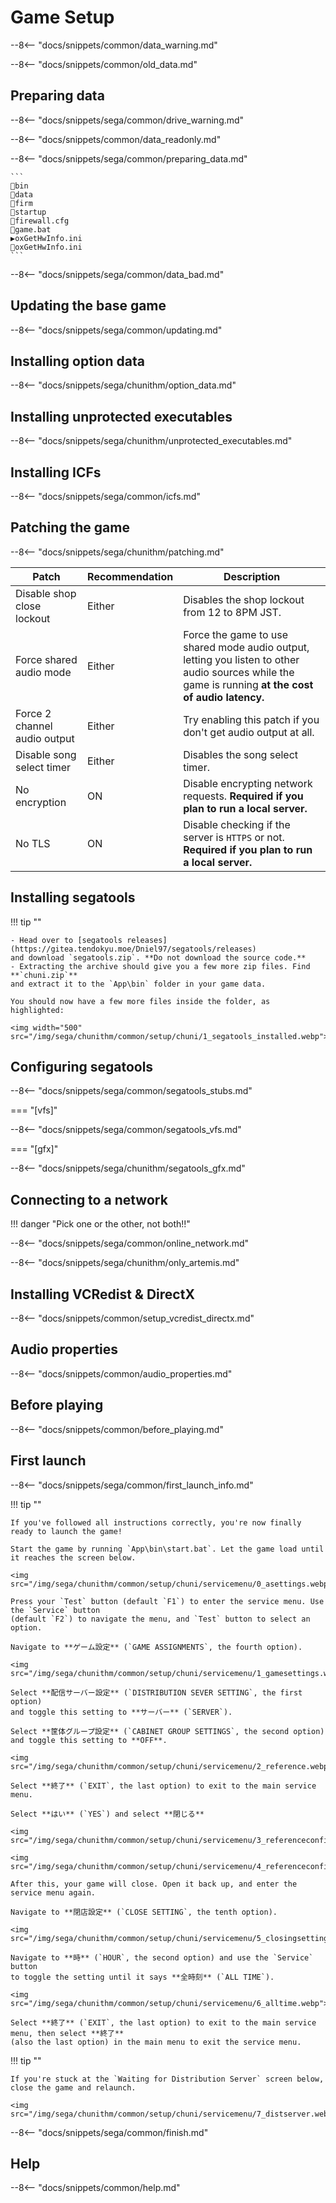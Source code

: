 # Game Setup

--8<-- "docs/snippets/common/data_warning.md"

--8<-- "docs/snippets/common/old_data.md"

## Preparing data

--8<-- "docs/snippets/sega/common/drive_warning.md"

--8<-- "docs/snippets/common/data_readonly.md"

--8<-- "docs/snippets/sega/common/preparing_data.md"

    ```
    📂bin
	📂data
	📂firm
	📂startup
    📄firewall.cfg
    📄game.bat
    ▶️oxGetHwInfo.ini
    📄oxGetHwInfo.ini
    ```

--8<-- "docs/snippets/sega/common/data_bad.md"

## Updating the base game

--8<-- "docs/snippets/sega/common/updating.md"

## Installing option data

--8<-- "docs/snippets/sega/chunithm/option_data.md"
    
## Installing unprotected executables

--8<-- "docs/snippets/sega/chunithm/unprotected_executables.md"

## Installing ICFs

--8<-- "docs/snippets/sega/common/icfs.md"

## Patching the game

--8<-- "docs/snippets/sega/chunithm/patching.md"

| Patch                        | Recommendation | Description |
|------------------------------|----------------|-------------|
| Disable shop close lockout   | Either         | Disables the shop lockout from 12 to 8PM JST. |
| Force shared audio mode      | Either         | Force the game to use shared mode audio output, letting you listen to other audio sources while the game is running **at the cost of audio latency.** |
| Force 2 channel audio output | Either         | Try enabling this patch if you don't get audio output at all. |
| Disable song select timer    | Either         | Disables the song select timer. |
| No encryption                | ON             | Disable encrypting network requests. **Required if you plan to run a local server.** |
| No TLS                       | ON             | Disable checking if the server is `HTTPS` or not. **Required if you plan to run a local server.** |

## Installing segatools

!!! tip ""

    - Head over to [segatools releases](https://gitea.tendokyu.moe/Dniel97/segatools/releases)
    and download `segatools.zip`. **Do not download the source code.**
    - Extracting the archive should give you a few more zip files. Find **`chuni.zip`**
    and extract it to the `App\bin` folder in your game data.

    You should now have a few more files inside the folder, as highlighted:

    <img width="500" src="/img/sega/chunithm/common/setup/chuni/1_segatools_installed.webp">

## Configuring segatools

--8<-- "docs/snippets/sega/common/segatools_stubs.md"

=== "[vfs]"

--8<-- "docs/snippets/sega/common/segatools_vfs.md"

=== "[gfx]"

--8<-- "docs/snippets/sega/chunithm/segatools_gfx.md"

## Connecting to a network

!!! danger "Pick one or the other, not both!!"

--8<-- "docs/snippets/sega/common/online_network.md"

--8<-- "docs/snippets/sega/chunithm/only_artemis.md"

## Installing VCRedist & DirectX

--8<-- "docs/snippets/common/setup_vcredist_directx.md"

## Audio properties

--8<-- "docs/snippets/common/audio_properties.md"

## Before playing

--8<-- "docs/snippets/common/before_playing.md"

## First launch

--8<-- "docs/snippets/sega/common/first_launch_info.md"

!!! tip ""

    If you've followed all instructions correctly, you're now finally ready to launch the game!

    Start the game by running `App\bin\start.bat`. Let the game load until it reaches the screen below.

    <img src="/img/sega/chunithm/common/setup/chuni/servicemenu/0_asettings.webp">

    Press your `Test` button (default `F1`) to enter the service menu. Use the `Service` button
    (default `F2`) to navigate the menu, and `Test` button to select an option.

    Navigate to **ゲーム設定** (`GAME ASSIGNMENTS`, the fourth option).

    <img src="/img/sega/chunithm/common/setup/chuni/servicemenu/1_gamesettings.webp">

    Select **配信サーバー設定** (`DISTRIBUTION SEVER SETTING`, the first option)
    and toggle this setting to **サーバー** (`SERVER`).

    Select **筐体グループ設定** (`CABINET GROUP SETTINGS`, the second option)
    and toggle this setting to **OFF**.

    <img src="/img/sega/chunithm/common/setup/chuni/servicemenu/2_reference.webp">

    Select **終了** (`EXIT`, the last option) to exit to the main service menu.

    Select **はい** (`YES`) and select **閉じる**

    <img src="/img/sega/chunithm/common/setup/chuni/servicemenu/3_referenceconfirm.webp">

    <img src="/img/sega/chunithm/common/setup/chuni/servicemenu/4_referenceconfirm.webp">

    After this, your game will close. Open it back up, and enter the service menu again.

    Navigate to **閉店設定** (`CLOSE SETTING`, the tenth option).

    <img src="/img/sega/chunithm/common/setup/chuni/servicemenu/5_closingsetting.webp">

    Navigate to **時** (`HOUR`, the second option) and use the `Service` button
    to toggle the setting until it says **全時刻** (`ALL TIME`).

    <img src="/img/sega/chunithm/common/setup/chuni/servicemenu/6_alltime.webp">

    Select **終了** (`EXIT`, the last option) to exit to the main service menu, then select **終了**
    (also the last option) in the main menu to exit the service menu.

!!! tip ""

    If you're stuck at the `Waiting for Distribution Server` screen below, close the game and relaunch.

    <img src="/img/sega/chunithm/common/setup/chuni/servicemenu/7_distserver.webp">

--8<-- "docs/snippets/sega/common/finish.md"

## Help

--8<-- "docs/snippets/common/help.md"
